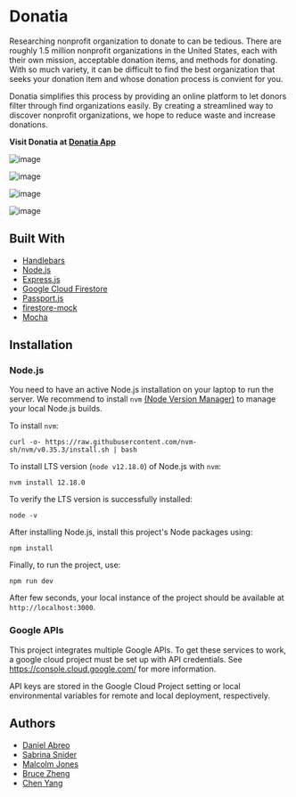 # Donatia

Researching nonprofit organization to donate to can be tedious. There are roughly 1.5 million nonprofit organizations in the United States, each with their own mission, acceptable donation items, and methods for donating. With so much variety, it can be difficult to find the best organization that seeks your donation item and whose donation process is convient for you.

Donatia simplifies this process by providing an online platform to let donors filter through find organizations easily. By creating a streamlined way to discover nonprofit organizations, we hope to reduce waste and increase donations.

**Visit Donatia at [Donatia App](https://gsi-step-capstone.wl.r.appspot.com/)**

![image](https://user-images.githubusercontent.com/10712922/89314326-845e0e00-d647-11ea-9415-aef9c1e18e74.png)

![image](https://user-images.githubusercontent.com/10712922/89314467-ad7e9e80-d647-11ea-812a-27eb634ee9a5.png)

![image](https://user-images.githubusercontent.com/10712922/89314536-c5eeb900-d647-11ea-81f4-6e629d18f3cf.png)

![image](https://user-images.githubusercontent.com/10712922/89314596-dc951000-d647-11ea-8500-4618b1c73a6c.png)

## Built With

- [Handlebars](https://handlebarsjs.com/)
- [Node.js](https://nodejs.org/en/)
- [Express.js](https://expressjs.com/)
- [Google Cloud Firestore](https://cloud.google.com/firestore)
- [Passport.js](http://www.passportjs.org/)
- [firestore-mock](https://www.npmjs.com/package/firestore-mock)
- [Mocha](https://mochajs.org/)

## Installation

### Node.js

You need to have an active Node.js installation on your laptop to run the server. We recommend to install `nvm` [(Node Version Manager)](https://github.com/nvm-sh/nvm) to manage your local Node.js builds.

To install `nvm`:

```
curl -o- https://raw.githubusercontent.com/nvm-sh/nvm/v0.35.3/install.sh | bash
```

To install LTS version (`node v12.18.0`) of Node.js with `nvm`:

```
nvm install 12.18.0
```

To verify the LTS version is successfully installed:

```
node -v
```

After installing Node.js, install this project's Node packages using:

```
npm install
```

Finally, to run the project, use:

`npm run dev`

After few seconds, your local instance of the project should be available at `http://localhost:3000`.

### Google APIs

This project integrates multiple Google APIs. To get these services to work, a google cloud project must be set up with API credentials. See https://console.cloud.google.com/ for more information.

API keys are stored in the Google Cloud Project setting or local environmental variables for remote and local deployment, respectively.

## Authors

- [Daniel Abreo](https://github.com/danielabreo)
- [Sabrina Snider](https://github.com/SabrinaSnider)
- [Malcolm Jones](https://github.com/malcolmrjones)
- [Bruce Zheng](https://github.com/brucezheng)
- [Chen Yang](https://github.com/ccyang314)
